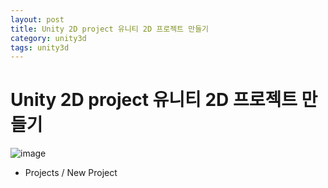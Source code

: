 ```yaml
---
layout: post
title: Unity 2D project 유니티 2D 프로젝트 만들기
category: unity3d
tags: unity3d
---
```


# Unity 2D project 유니티 2D 프로젝트 만들기

![image](https://github.com/gunug/gunug.github.io/assets/52345276/05fe4b55-8ef3-4259-97a6-e0b9a1978d2a)

* Projects / New Project
